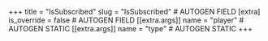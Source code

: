 +++
title = "IsSubscribed"
slug = "IsSubscribed" # AUTOGEN FIELD
[extra]
is_override = false # AUTOGEN FIELD
[[extra.args]]
name = "player" # AUTOGEN STATIC
[[extra.args]]
name = "type" # AUTOGEN STATIC
+++